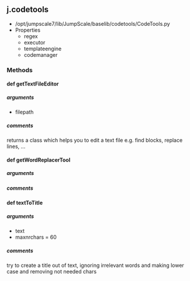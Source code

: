 ## j.codetools

- /opt/jumpscale7/lib/JumpScale/baselib/codetools/CodeTools.py
- Properties
    - regex
    - executor
    - templateengine
    - codemanager

### Methods

#### def getTextFileEditor 
##### arguments

- filepath

##### comments

returns a class which helps you to edit a text file
e.g. find blocks, replace lines, ...

#### def getWordReplacerTool 
##### arguments

##### comments

#### def textToTitle 
##### arguments

- text
- maxnrchars = 60

##### comments

try to create a title out of text, ignoring irrelevant words and making lower case and removing 
not needed chars

